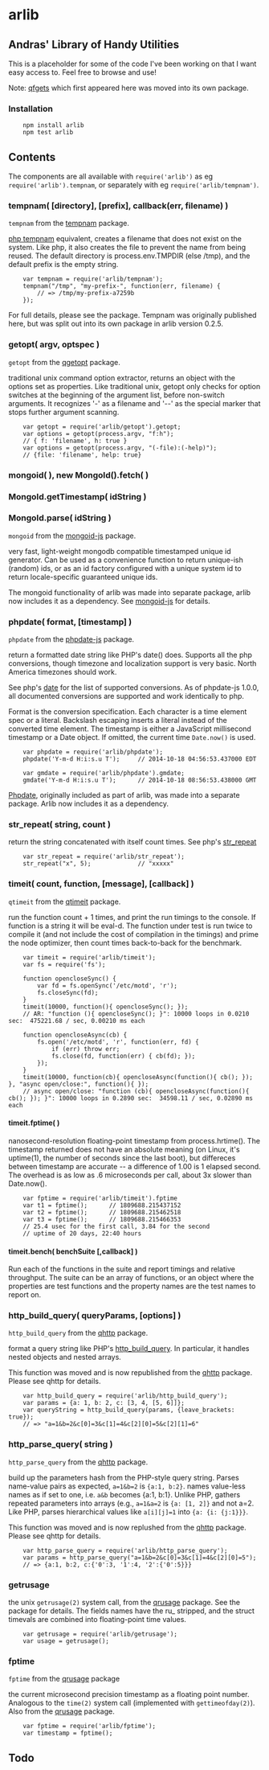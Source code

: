 arlib
=====


## Andras' Library of Handy Utilities

This is a placeholder for some of the code I've been working on
that I want easy access to.  Feel free to browse and use!

Note: [qfgets](https://www.npmjs.org/package/qfgets) which first appeared here
was moved into its own package.


### Installation

        npm install arlib
        npm test arlib

## Contents

The components are all available with `require('arlib')` as eg
`require('arlib').tempnam`, or separately with eg `require('arlib/tempnam')`.


### tempnam( [directory], [prefix], callback(err, filename) )

`tempnam` from the [tempnam](https://www.npmjs.org/package/tempnam) package.

[php tempnam](http://php.net/manual/en/function.tempnam.php)
equivalent, creates a filename that does not exist on the
system.  Like php, it also creates the file to prevent the name from
being reused.  The default directory is process.env.TMPDIR (else /tmp),
and the default prefix is the empty string.

        var tempnam = require('arlib/tempnam');
        tempnam("/tmp", "my-prefix-", function(err, filename) {
            // => /tmp/my-prefix-a7259b
        });

For full details, please see the package.  Tempnam was originally published
here, but was split out into its own package in arlib version 0.2.5.


### getopt( argv, optspec )

`getopt` from the [qgetopt](https://npmjs.org/package/qgetopt) package.

traditional unix command option extractor, returns an object with the options
set as properties.  Like traditional unix, getopt only checks for option
switches at the beginning of the argument list, before non-switch arguments.
It recognizes '-' as a filename and '--' as the special marker that stops
further argument scanning.

        var getopt = require('arlib/getopt').getopt;
        var options = getopt(process.argv, "f:h");
        // { f: 'filename', h: true }
        var options = getopt(process.argv, "(-file):(-help)");
        // {file: 'filename', help: true}


### mongoid( ), new MongoId().fetch( )
### MongoId.getTimestamp( idString )
### MongoId.parse( idString )

`mongoid` from the [mongoid-js](https://www.npmjs.org/package/mongoid-js) package.

very fast, light-weight mongodb compatible timestamped unique id
generator.  Can be used as a convenience function to return unique-ish
(random) ids, or as an id factory configured with a unique system id
to return locale-specific guaranteed unique ids.

The mongoid functionality of arlib was made into separate package, arlib
now includes it as a dependency.
See [mongoid-js](https://www.npmjs.org/package/mongoid-js) for details.


### phpdate( format, [timestamp] )

`phpdate` from the [phpdate-js](htts://www.npmjs.org/package/phpdate-js) package.

return a formatted date string like PHP's date() does.  Supports all the php
conversions, though timezone and localization support is very basic.  North
America timezones should work.

See php's [date](http://php.net/manual/en/function.date.php) for the list of
supported conversions.  As of phpdate-js 1.0.0, all documented conversions are
supported and work identically to php.

Format is the conversion specification.  Each character is a time element spec
or a literal.  Backslash escaping inserts a literal instead of the converted
time element.  The timestamp is either a JavaScript millisecond timestamp
or a Date object.  If omitted, the current time `Date.now()` is used.

        var phpdate = require('arlib/phpdate');
        phpdate('Y-m-d H:i:s.u T');     // 2014-10-18 04:56:53.437000 EDT

        var gmdate = require('arlib/phpdate').gmdate;
        gmdate('Y-m-d H:i:s.u T');      // 2014-10-18 08:56:53.438000 GMT

[Phpdate](htts://www.npmjs.org/package/phpdate-js), originally included as
part of arlib, was made into a separate package.  Arlib now includes it as a
dependency.


### str_repeat( string, count )

return the string concatenated with itself count times.
See php's [str_repeat](http://php.net/manual/en/function.str-repeat.php)

        var str_repeat = require('arlib/str_repeat');
        str_repeat("x", 5);             // "xxxxx"


### timeit( count, function, [message], [callback] )

`qtimeit` from the [qtimeit](https://npmjs.com/package/qtimeit) package.

run the function count + 1 times, and print the run timings to the console.
If function is a string it will be eval-d.  The function under test is run
twice to compile it (and not include the cost of compilation in the timings)
and prime the node optimizer,
then count times back-to-back for the benchmark.

        var timeit = require('arlib/timeit');
        var fs = require('fs');

        function opencloseSync() {
            var fd = fs.openSync('/etc/motd', 'r');
            fs.closeSync(fd);
        }
        timeit(10000, function(){ opencloseSync(); });
        // AR: "function (){ opencloseSync(); }": 10000 loops in 0.0210 sec:  475221.68 / sec, 0.00210 ms each

        function opencloseAsync(cb) {
            fs.open('/etc/motd', 'r', function(err, fd) {
                if (err) throw err;
                fs.close(fd, function(err) { cb(fd); });
            });
        }
        timeit(10000, function(cb){ opencloseAsync(function(){ cb(); }); }, "async open/close:", function(){ });
        // async open/close: "function (cb){ opencloseAsync(function(){ cb(); }); }": 10000 loops in 0.2890 sec:  34598.11 / sec, 0.02890 ms each

#### timeit.fptime( )

nanosecond-resolution floating-point timestamp from process.hrtime().  The
timestamp returned does not have an absolute meaning (on Linux, it's uptime(1),
the number of seconds since the last boot), but differeces between timestamp
are accurate -- a difference of 1.00 is 1 elapsed second.  The overhead is as
low as .6 microseconds per call, about 3x slower than Date.now().

        var fptime = require('arlib/timeit').fptime
        var t1 = fptime();      // 1809688.215437152
        var t2 = fptime();      // 1809688.215462518
        var t3 = fptime();      // 1809688.215466353
        // 25.4 usec for the first call, 3.84 for the second
        // uptime of 20 days, 22:40 hours

#### timeit.bench( benchSuite [,callback] )

Run each of the functions in the suite and report timings and relative throughput.
The suite can be an array of functions, or an object where the properties are
test functions and the property names are the test names to report on.


### http_build_query( queryParams, [options] )

`http_build_query` from the [qhttp](https://www.npmjs.org/package/qhttp) package.

format a query string like PHP's [http_build_query](http://php.net/manual/en/function.http-build-query.php).
In particular, it handles nested objects and nested arrays.

This function was moved and is now republished from the
[qhttp](https://www.npmjs.org/package/qhttp) package.  Please see qhttp
for details.

        var http_build_query = require('arlib/http_build_query');
        var params = {a: 1, b: 2, c: [3, 4, [5, 6]]};
        var queryString = http_build_query(params, {leave_brackets: true});
        // => "a=1&b=2&c[0]=3&c[1]=4&c[2][0]=5&c[2][1]=6"


### http_parse_query( string )

`http_parse_query` from the [qhttp](https://www.npmjs.org/package/qhttp) package.

build up the parameters hash from the PHP-style query string.  Parses
name-value pairs as expected, `a=1&b=2` is `{a:1, b:2}`.  names value-less
names as if set to one, i.e. `a&b` becomes {a:1, b:1}.  Unlike PHP, gathers
repeated parameters into arrays (e.g., `a=1&a=2` is `{a: [1, 2]}` and not a=2.
Like PHP, parses hierarchical values like `a[i][j]=1` into `{a: {i: {j:1}}}`.

This function was moved and is now replushed from the
[qhttp](https://www.npmjs.org/package/qhttp) package.  Please see qhttp
for details.

        var http_parse_query = require('arlib/http_parse_query');
        var params = http_parse_query("a=1&b=2&c[0]=3&c[1]=4&c[2][0]=5");
        // => {a:1, b:2, c:{'0':3, '1':4, '2':{'0':5}}}


### getrusage

the unix `getrusage(2)` system call, from the
[qrusage](https://www.npmjs.org/package/qrusage) package.  See the package for
details.  The fields names have the ru_ stripped, and the struct timevals are
combined into floating-point time values.

        var getrusage = require('arlib/getrusage');
        var usage = getrusage();


### fptime

`fptime` from the [qrusage](https://www.npmjs.org/package/qrusage) package

the current microsecond precision timestamp as a floating point number.
Analogous to the `time(2)` system call (implemented with `gettimeofday(2)`).
Also from the [qrusage](https://www.npmjs.org/package/qrusage) package.

        var fptime = require('arlib/fptime');
        var timestamp = fptime();

## Todo
